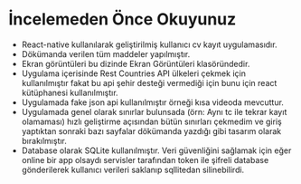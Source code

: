 # İncelemeden Önce Okuyunuz
- React-native kullanılarak geliştirilmiş kullanıcı cv kayıt uygulamasıdır.
- Dökümanda verilen tüm maddeler yapılmıştır.
- Ekran görüntüleri bu dizinde Ekran Görüntüleri klasöründedir.
- Uygulama içerisinde Rest Countries API ülkeleri çekmek için kullanılmıştır fakat bu api şehir desteği vermediği için bunu için react kütüphanesi kullanılmıştır.
- Uygulamada fake json api kullanılmıştır örneği kısa videoda mevcuttur.
- Uygulamada genel olarak sınırlar bulunsada (örn: Aynı tc ile tekrar kayıt olamaması) hızlı geliştirme açısından bütün sınırları çekmedim ve giriş yaptıktan sonraki bazı sayfalar dökümanda yazdığı gibi tasarım olarak bırakılmıştır.
- Database olarak SQLite kullanılmıştır. Veri güvenliğini sağlamak için eğer online bir app olsaydı servisler tarafından token ile şifreli database gönderilerek kullanıcı verileri saklanıp sqllitedan silinebilirdi.
 

